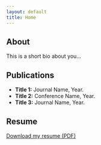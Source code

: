 ```yaml
---
layout: default
title: Home
---
```


<section id="about">
  <h2>About</h2>
  <p>This is a short bio about you...</p>
</section>

<section id="publications">
  <h2>Publications</h2>
  <ul>
    <li><strong>Title 1:</strong> Journal Name, Year.</li>
    <li><strong>Title 2:</strong> Conference Name, Year.</li>
    <li><strong>Title 3:</strong> Journal Name, Year.</li>
  </ul>
</section>

<section id="resume">
  <h2>Resume</h2>
  <p><a href="/resume.pdf" target="_blank">Download my resume (PDF)</a></p>
</section>

